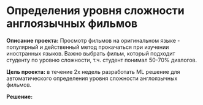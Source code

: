 # Определения уровня сложности англоязычных фильмов
**Описание проекта:** Просмотр  фильмов на оригинальном языке - популярный и действенный метод прокачаться при изучении иностранных языков. Важно выбрать фильм, который подходит студенту по уровню сложности, т.ч. студент понимал 50-70% диалогов.

**Цель проекта:** в течение 2х недель разработать ML решение для автоматического определения уровня сложности англоязычных фильмов.

**Решение:**
